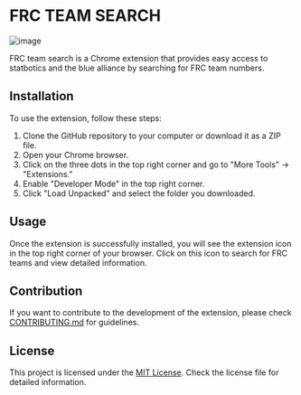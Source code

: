 # FRC TEAM SEARCH

![image]('images/image.png')

FRC team search is a Chrome extension that provides easy access to statbotics and the blue alliance by searching for FRC team numbers.

## Installation

To use the extension, follow these steps:

1. Clone the GitHub repository to your computer or download it as a ZIP file.
2. Open your Chrome browser.
3. Click on the three dots in the top right corner and go to "More Tools" -> "Extensions."
4. Enable "Developer Mode" in the top right corner.
5. Click "Load Unpacked" and select the folder you downloaded.

## Usage

Once the extension is successfully installed, you will see the extension icon in the top right corner of your browser. Click on this icon to search for FRC teams and view detailed information.

## Contribution

If you want to contribute to the development of the extension, please check [CONTRIBUTING.md](CONTRIBUTING.md) for guidelines.

## License

This project is licensed under the [MIT License](LICENSE). Check the license file for detailed information.
